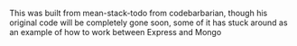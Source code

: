 This was built from mean-stack-todo from codebarbarian, though his original code will be completely gone soon, some of it has stuck around as an example of how to work between Express and Mongo
